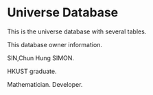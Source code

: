 # Universe Database

This is the universe database with several tables. 

This database owner information.

SIN,Chun Hung SIMON.

HKUST graduate.

Mathematician. Developer.
